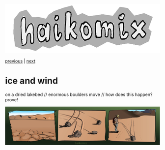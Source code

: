 <p align="center">
<img src="logo.gif" alt="logo" height="160" />
</p>

[previous](dainties.md) | [next](raven.md)

# ice and wind

on a dried lakebed // enormous boulders move // how does this happen? prove!

<img src="wind.webp" alt="ice and wind  :: on a dried lakebed // enormous boulders move // how does this happen? prove!" title="lód i wiatr :: po wyschłym jeziora dnie // ogromne głazy przesuwają się // jak to się dzieje, kto wie?" />
